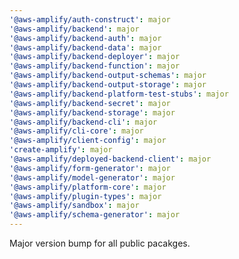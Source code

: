```yaml
---
'@aws-amplify/auth-construct': major
'@aws-amplify/backend': major
'@aws-amplify/backend-auth': major
'@aws-amplify/backend-data': major
'@aws-amplify/backend-deployer': major
'@aws-amplify/backend-function': major
'@aws-amplify/backend-output-schemas': major
'@aws-amplify/backend-output-storage': major
'@aws-amplify/backend-platform-test-stubs': major
'@aws-amplify/backend-secret': major
'@aws-amplify/backend-storage': major
'@aws-amplify/backend-cli': major
'@aws-amplify/cli-core': major
'@aws-amplify/client-config': major
'create-amplify': major
'@aws-amplify/deployed-backend-client': major
'@aws-amplify/form-generator': major
'@aws-amplify/model-generator': major
'@aws-amplify/platform-core': major
'@aws-amplify/plugin-types': major
'@aws-amplify/sandbox': major
'@aws-amplify/schema-generator': major
---
```


Major version bump for all public pacakges.
